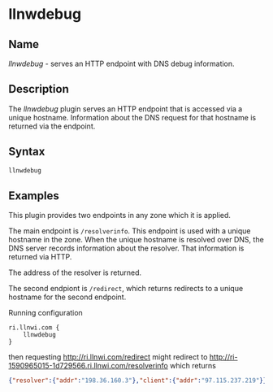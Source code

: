 # llnwdebug

## Name

*llnwdebug* - serves an HTTP endpoint with DNS debug information.

## Description

The *llnwdebug* plugin serves an HTTP endpoint that is accessed via a unique hostname.
Information about the DNS request for that hostname is returned via the endpoint.

## Syntax

~~~ txt
llnwdebug
~~~

## Examples

This plugin provides two endpoints in any zone which it is applied.

The main endpoint is `/resolverinfo`. This endpoint is used with a unique hostname in the zone.
When the unique hostname is resolved over DNS, the DNS server records information about the
resolver. That information is returned via HTTP.

The address of the resolver is returned.

The second endpiont is `/redirect`, which returns redirects to a unique hostname for the second
endpoint.

Running configuration
~~~ corefile
ri.llnwi.com {
    llnwdebug
}
~~~

then requesting http://ri.llnwi.com/redirect might redirect to
http://ri-1590965015-1d729566.ri.llnwi.com/resolverinfo which returns

~~~ json
{"resolver":{"addr":"198.36.160.3"},"client":{"addr":"97.115.237.219"}}
~~~
